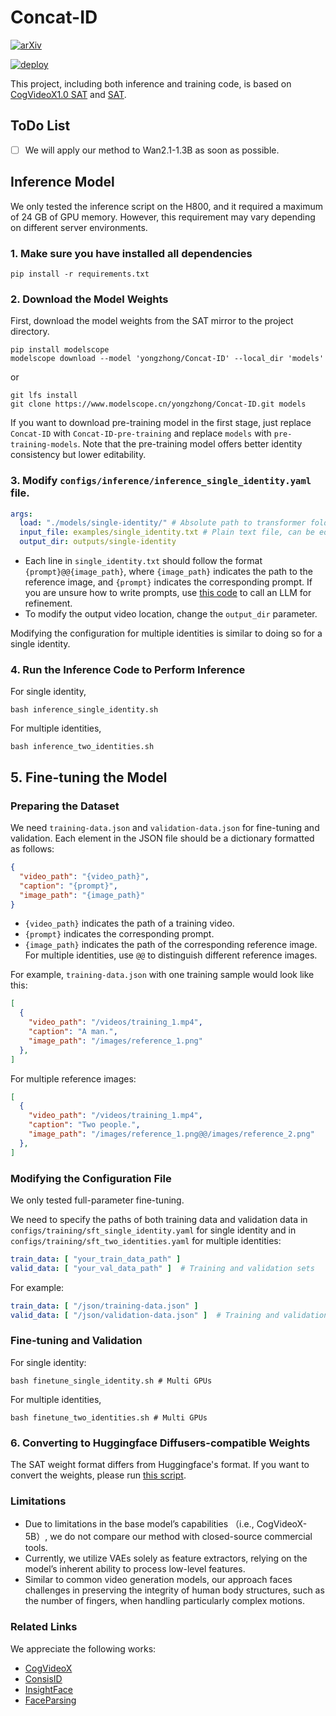 # Concat-ID
[![arXiv](https://img.shields.io/badge/arXiv-2503.13265-red.svg)](https://arxiv.org/abs/2503.14151)

[![deploy](https://img.shields.io/badge/Project%20Page-black)](https://ml-gsai.github.io/Concat-ID-demo/)

This project, including both inference and training code, is based on [CogVideoX1.0 SAT](https://github.com/THUDM/CogVideo/releases/tag/v1.0) and [SAT](https://github.com/THUDM/SwissArmyTransformer).

## ToDo List
- [ ] We will apply our method to Wan2.1-1.3B as soon as possible.

## Inference Model

We only tested the inference script on the H800, and it required a maximum of 24 GB of GPU memory. However, this requirement may vary depending on different server environments.

### 1. Make sure you have installed all dependencies

```
pip install -r requirements.txt
```

### 2. Download the Model Weights

First, download the model weights from the SAT mirror to the project directory.

```
pip install modelscope
modelscope download --model 'yongzhong/Concat-ID' --local_dir 'models'
```
or

```
git lfs install
git clone https://www.modelscope.cn/yongzhong/Concat-ID.git models
```


If you want to download pre-training model in the first stage, just replace `Concat-ID` with `Concat-ID-pre-training` and replace `models` with `pre-training-models`. Note that the pre-training model offers better identity consistency but lower editability.

### 3. Modify `configs/inference/inference_single_identity.yaml` file.

```yaml
args:
  load: "./models/single-identity/" # Absolute path to transformer folder
  input_file: examples/single_identity.txt # Plain text file, can be edited
  output_dir: outputs/single-identity
```

+ Each line in `single_identity.txt` should follow the format `{prompt}@@{image_path}`, where `{image_path}` indicates the path to the reference image, and `{prompt}` indicates the corresponding prompt. If you are unsure how to write prompts, use [this code](https://github.com/THUDM/CogVideo/blob/main/inference/convert_demo.py) to call an LLM for refinement.
+ To modify the output video location, change the `output_dir` parameter.

Modifying the configuration for multiple identities is similar to doing so for a single identity.

### 4. Run the Inference Code to Perform Inference
For single identity,
```
bash inference_single_identity.sh
```
For multiple identities,
```
bash inference_two_identities.sh
```

## 5. Fine-tuning the Model

### Preparing the Dataset


We need `training-data.json` and `validation-data.json` for fine-tuning and validation. Each element in the JSON file should be a dictionary formatted as follows:

```json
{
  "video_path": "{video_path}",
  "caption": "{prompt}",
  "image_path": "{image_path}"
}
```

+ `{video_path}` indicates the path of a training video.
+ `{prompt}` indicates the corresponding prompt.
+ `{image_path}` indicates the path of the corresponding reference image. For multiple identities, use `@@` to distinguish different reference images. 


For example, `training-data.json` with one training sample would look like this:
```json
[
  {
    "video_path": "/videos/training_1.mp4",
    "caption": "A man.",
    "image_path": "/images/reference_1.png"
  },
]
```

For multiple reference images:
```json
[
  {
    "video_path": "/videos/training_1.mp4",
    "caption": "Two people.",
    "image_path": "/images/reference_1.png@@/images/reference_2.png"
  },
]
```

### Modifying the Configuration File

We only tested full-parameter fine-tuning. 

We need to specify the paths of both training data and validation data in `configs/training/sft_single_identity.yaml` for single identity and in `configs/training/sft_two_identities.yaml` for multiple identities:

```yaml
train_data: [ "your_train_data_path" ]
valid_data: [ "your_val_data_path" ]  # Training and validation sets
```

For example:
```yaml
train_data: [ "/json/training-data.json" ]
valid_data: [ "/json/validation-data.json" ]  # Training and validation sets
```

### Fine-tuning and Validation

For single identity:

```
bash finetune_single_identity.sh # Multi GPUs
```

For multiple identities,
```
bash finetune_two_identities.sh # Multi GPUs
```

### 6. Converting to Huggingface Diffusers-compatible Weights

The SAT weight format differs from Huggingface's format. If you want to convert the weights, please run [this script](https://github.com/THUDM/CogVideo/blob/main/tools/convert_weight_sat2hf.py).

### Limitations
+ Due to limitations in the base model’s capabilities （i.e., CogVideoX-5B）, we do not compare our method with closed-source commercial tools.
+ Currently, we utilize VAEs solely as feature extractors, relying on the model’s inherent ability to process low-level features.
+ Similar to common video generation models, our approach faces challenges in preserving the integrity of human body structures, such as the number of fingers, when handling particularly complex motions.

### Related Links
We appreciate the following works:
+ [CogVideoX](https://github.com/THUDM/CogVideo/)
+ [ConsisID](https://github.com/PKU-YuanGroup/ConsisID)
+ [InsightFace](https://github.com/deepinsight/insightface)
+ [FaceParsing](https://huggingface.co/jonathandinu/face-parsing)

